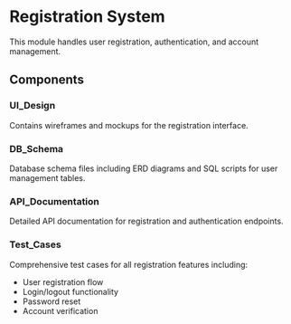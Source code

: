 # Registration System

This module handles user registration, authentication, and account management.

## Components

### UI_Design
Contains wireframes and mockups for the registration interface.

### DB_Schema
Database schema files including ERD diagrams and SQL scripts for user management tables.

### API_Documentation
Detailed API documentation for registration and authentication endpoints.

### Test_Cases
Comprehensive test cases for all registration features including:
- User registration flow
- Login/logout functionality
- Password reset
- Account verification
